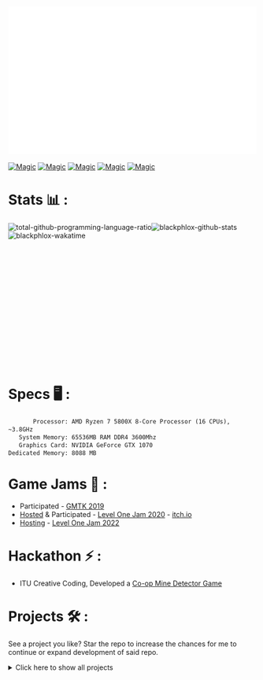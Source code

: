<div align="left">
<a href="https://github.com/BlackPhlox/BlackPhlox"><img src="https://raw.githubusercontent.com/BlackPhlox/BlackPhlox/master/hello.svg" width="815" height="300" alt="hello-i-am-mikkel"></a>
</div>

[![Magic](https://img.shields.io/badge/darkphlox-Twitter-1fc7e1?style=for-the-badge)](https://twitter.com/darkphlox)
[![Magic](https://img.shields.io/badge/Milr%20Hub-Notion-7F7DE9?style=for-the-badge)](https://www.notion.so/MILR-HUB-44f60c2537c94b44b1ceb31e14c2cf02)
[![Magic](https://img.shields.io/badge/BlackPhlox-YouTube-e87de0?style=for-the-badge)](https://www.youtube.com/channel/UCoseHr0GVFw6aWgfpQDWKpA/featured)
[![Magic](https://img.shields.io/badge/milr.dk-Web-e2847a?style=for-the-badge)](https://milr.dk)
[![Magic](https://img.shields.io/badge/DEV.TO-Blogs-7be5b0?style=for-the-badge)](https://dev.to/blackphlox)

# Stats 📊 :
<div>
 <img align="left" src="https://github-readme-stats.vercel.app/api/top-langs/?username=blackphlox&layout=compact&theme=dracula&hide_border=true&count_private=true&cache_seconds=7200&border_radius=0&include_all_commits=true&layout=compact&title_color=FFF&text_color=FFF&bg_color=0,2070bc,000&icon_color=2D98FF&langs_count=7&count_private=true&custom_title=GH+Alltime+Prog.+Lang.+Used" alt="total-github-programming-language-ratio" />
 <img align="left" src="https://github-readme-stats.vercel.app/api?username=blackphlox&show_icons=true&theme=dracula&hide_border=true&count_private=true&cache_seconds=7200&&border_radius=0&include_all_commits=true&layout=compact&title_color=000&text_color=FFF&bg_color=0,000,2D98FF&icon_color=2D98FF&hide_title=true&line_height=22" alt="blackphlox-github-stats" />
 <a href="https://wakatime.com/@BlackPhlox"><img align="left" src="https://github-readme-stats.vercel.app/api/wakatime?username=BlackPhlox&theme=dracula&hide_border=true&langs_count=10&cache_seconds=7200&border_radius=0&include_all_commits=true&layout=compact&title_color=FFF&text_color=FFF&bg_color=0,000,2D98FF&icon_color=2D98FF&custom_title=Total+for+all+projects (incl. ND)+since+April.+13+2021" alt="blackphlox-wakatime" /></a>


<!---Ha ha ha markdown go:---><br/><br/><br/><br/><br/><br/><br/><br/><br/><br/><br/><br/><br/><br/><br/><br/><br/>
 
 </div>

# Specs 🖥 :
           Processor: AMD Ryzen 7 5800X 8-Core Processor (16 CPUs), ~3.8GHz
       System Memory: 65536MB RAM DDR4 3600Mhz           
       Graphics Card: NVIDIA GeForce GTX 1070
    Dedicated Memory: 8088 MB

# Game Jams 🍯 :

-  Participated - [GMTK 2019](https://itch.io/jam/gmtk-2019)
-  [Hosted](https://github.com/BlackPhlox/BlackPhlox/blob/master/README.md#level-one-jam) & Participated - [Level One Jam 2020](https://levelonejam.com) - [itch.io](https://itch.io/jam/level-one-jam-2020)
-  [Hosting](https://github.com/BlackPhlox/BlackPhlox/blob/master/README.md#level-one-jam) - [Level One Jam 2022](https://levelonejam.com)
# Hackathon ⚡ :
- ITU Creative Coding, Developed a [Co-op Mine Detector Game](https://github.com/BlackPhlox/MineDetector) 

# Projects 🛠 :

See a project you like? Star the repo to increase the chances for me to continue or expand development of said repo.

<details><summary>Click here to show all projects</summary>

</br>

![image](https://raw.githubusercontent.com/BlackPhlox/BlackPhlox/master/hackerman.svg)

## [wt-editor-cli](https://github.com/BlackPhlox/wt-editor-cli)
[![wt-editor-cli-showcase](https://user-images.githubusercontent.com/25123512/68077919-ba2a4980-fdcc-11e9-879f-6e1fecb6bb20.gif)](https://github.com/BlackPhlox/wt-editor-cli)

## Level One Jam
### [Level One Jam 2020 Website](https://levelonejam.com) - written using [HUGO](https://gohugo.io) and [Bulma](https://bulma.io), backend made using JavaScript and Google Sheets API.

![image](https://user-images.githubusercontent.com/25123512/114807355-90899600-9da6-11eb-876a-e2bab1963cbe.png)

### [Level One Jam Video](https://www.youtube.com/watch?v=_2BVvSVlDF0) - made using [Adobe After Effects](https://www.adobe.com/products/aftereffects.html), thanks to [@myhairis_blue](https://twitter.com/myhairis_blue) for the amazing VO.

<div align="center">
  <a href="https://www.youtube.com/watch?v=_2BVvSVlDF0"><img src="https://img.youtube.com/vi/_2BVvSVlDF0/0.jpg" width="200" height="160" position="absolute" clip="rect(0px,60px,200px,0px)" alt="IMAGE ALT TEXT"></a>
</div>

### [Level One Jam Lottery](https://blackphlox-lottery.builtwithdark.com) - written in Javascript using [P5.js](https://p5js.org) and WebGL elements, backend in [Dark](https://darklang.com).
<img align="left" src="https://user-images.githubusercontent.com/25123512/114806310-d34a6e80-9da4-11eb-8668-006eea6fec15.png" clip="rect(0px,60px,200px,0px)" alt="level-one-jam-lottery" width="500"/>

</br></br></br></br></br></br></br></br></br></br></br></br></br></br>
</br>

### [Level One Jam Discord Bot - Achievement Manager](https://github.com/BlackPhlox/level-one-jam-achievement-manager) - written in [Node.js](https://nodejs.org)
![image](https://user-images.githubusercontent.com/25123512/114582385-d4827b00-9c80-11eb-9e3e-1a7e0af7c673.png)

## [FirmwareGuard+](https://www.linkedin.com/feed/update/urn:li:activity:6575663608267706368)
Developed [FirmwareGuard+](https://www.cryptera.com/iotsecurity/firmwareguard-chip) for Cryptera. SAAS that allows their customers to do secure provisioning remotely as a service without requiring IoT devices to be transported to get firmware loaded.

<img align="left" src="https://www.cryptera.com/wp-content/uploads/2019/09/01_datablad_forsidebillede.jpg" alt="firmware guard plus" width="450"/>

</br></br></br></br></br></br></br></br></br>
</br>

## [Mud](https://mud.rs)
Easy GUI development in Rust.

## [Logic F Day](https://github.com/BlackPhlox/logic-f-day)


Implementing [Logic Friday](https://logic-friday.software.informer.com) functionailty in a functional language.


<img align="left" src="https://user-images.githubusercontent.com/25123512/114621884-8c2d8200-9cad-11eb-8c7f-c7d88bdaabbc.png" alt="logictree" width="200"/>
<img align="left" src="https://user-images.githubusercontent.com/25123512/114621894-8f287280-9cad-11eb-8d3d-17aefe21ea93.png" alt="truthtable" width="180"/>

</br></br></br></br>

## [SimpleSortViz](https://github.com/BlackPhlox/SimpleSortViz) 

<img align="left" src="https://user-images.githubusercontent.com/25123512/114620995-79667d80-9cac-11eb-8d25-dca14c9dbe8a.gif" alt="BubbleSort" width="180"/>
<img align="left" src="https://user-images.githubusercontent.com/25123512/114621222-bb8fbf00-9cac-11eb-938e-eef101ff936c.gif" alt="HeapSort" width="180"/>
<img align="left" src="https://user-images.githubusercontent.com/25123512/114621244-c0547300-9cac-11eb-843c-bd4d0f7252cb.gif" alt="InsertionSort" width="180"/>
<img align="left" src="https://user-images.githubusercontent.com/25123512/114620697-212f7b80-9cac-11eb-954b-5aacfb52b224.gif" alt="QuickSort" width="180"/>

</br></br></br></br></br></br>

## [CookieMonster](https://github.com/BlackPhlox/CookieMonster)
Cross site scripting(XSS) cookie-fetch server, used for educational perpose only. Made using [Node.js](https://nodejs.org/en/), [P5.js](https://p5js.org) and [Matter.js](https://brm.io/matter-js/) [Demo](https://milr.dk/CookieMonster/public)

<a href="https://milr.dk/CookieMonster/public"><img align="left" src="https://repository-images.githubusercontent.com/188903652/86992800-8c4f-11e9-80de-9b207f34b8db" alt="cookiemonster" width="400"/></a>
<a href="https://milr.dk/CookieMonster/public"><img align="left" src="https://user-images.githubusercontent.com/25123512/114718047-f2f67e00-9d35-11eb-96d6-e73725346204.png" alt="cookiemonster-demo" width="360"/></a>

</br></br></br></br></br></br></br></br></br>
</br>

## [Rain](https://milr.dk/rain/)
[![rain](https://user-images.githubusercontent.com/25123512/114634830-aeca9580-9cc3-11eb-92aa-7e54d5b215ac.gif)](https://milr.dk/rain/)

## [PixelArtGenerator](https://github.com/BlackPhlox/PixelArtGenerator)

<img align="left" src="https://user-images.githubusercontent.com/25123512/43744927-9502d834-99dc-11e8-9bba-39c5f02b84f5.png" alt="pixel-washington" width="220"/>
<img align="left" src="https://user-images.githubusercontent.com/25123512/43744952-ad6cbce6-99dc-11e8-9eb9-53eab08f97f5.png" alt="pixel-washington" width="180"/>
<img align="left" src="https://user-images.githubusercontent.com/25123512/43744953-ad85b0d4-99dc-11e8-8923-6891c239aab1.png" alt="pixel-washington" width="180"/>
<img align="left" src="https://user-images.githubusercontent.com/25123512/43744951-ad51961e-99dc-11e8-80db-9ea41cdfdee7.png" alt="pixel-washington" width="100"/>

</br></br></br></br></br></br></br></br></br></br></br>
</br>

## [AsciiEngine](https://github.com/BlackPhlox/AsciiEngine) 2.5D Topdown Game Engine using [Processing](https://processing.org) and [Box2D](https://box2d.org)

<img align="left" src="https://user-images.githubusercontent.com/25123512/114636685-e9363180-9cc7-11eb-85ee-3f4a80e8535c.gif" alt="ascii-engine" width="300"/>

</br></br></br></br></br></br></br></br></br></br></br></br></br>
</br>

## [Configurations](https://github.com/BlackPhlox/settings-public)

Below is my configuration for my laptop running WSL. Using X-Server and some enviroment variable configuration, I'm able to startup a linux instance using a single command:

![lxde](https://user-images.githubusercontent.com/25123512/114703314-66dc5a80-9d25-11eb-9f9f-d1454e495572.gif)

## [Project 🍯 (Honeypot)]()

Honeypot system running Debian on a headless server using Digital Ocean
Because we had limited storage, continuously serializing the data from a database
to CSharp to process the large amount of data for mapping and relation. 
D3.js to visualize the data and made interactive using Observable.

![image](https://user-images.githubusercontent.com/25123512/114805270-f8d67880-9da2-11eb-9140-7c520c3a9124.png)
![image](https://user-images.githubusercontent.com/25123512/114805334-1a376480-9da3-11eb-8432-91491aeb5e42.png)
![image](https://user-images.githubusercontent.com/25123512/114805370-2c190780-9da3-11eb-979d-bac6e1405029.png)
![image](https://user-images.githubusercontent.com/25123512/114805603-90d46200-9da3-11eb-843b-97d65f011aa3.png)
![image](https://user-images.githubusercontent.com/25123512/114805684-b497a800-9da3-11eb-9f6e-7ac49b1d2f72.png)
